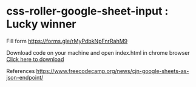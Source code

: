 # css-roller-google-sheet-input : Lucky winner

Fill form https://forms.gle/rMyPdbkNpFnrRahM9

Download code on your machine and open index.html in chrome browser
[Click here to download](https://github.com/Er-sumit/css-roller-google-sheet-input/archive/refs/heads/main.zip)

References
https://www.freecodecamp.org/news/cjn-google-sheets-as-json-endpoint/

